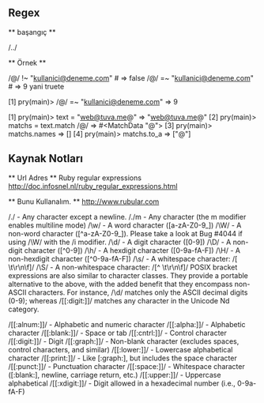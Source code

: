 ## Regex

** başangıç **

/../


** Örnek **

/@/ !~ "kullanici@deneme.com"   # => false
/@/ =~ "kullanici@deneme.com"   # => 9   yani truete


[1] pry(main)> /@/ =~ "kullanici@deneme.com"
=> 9


[1] pry(main)> text = "web@tuva.me@" 
=> "web@tuva.me@"
[2] pry(main)> matchs = text.match /@/
=> #<MatchData "@">
[3] pry(main)> matchs.names
=> []
[4] pry(main)> matchs.to_a
=> ["@"]




## Kaynak Notları ##
** Url Adres **
Ruby regular expressions
http://doc.infosnel.nl/ruby_regular_expressions.html

** Bunu Kullanalım. **
http://www.rubular.com


/./ - Any character except a newline.
/./m - Any character (the m modifier enables multiline mode)
/\w/ - A word character ([a-zA-Z0-9_])
/\W/ - A non-word character ([^a-zA-Z0-9_]). Please take a look at Bug #4044 if using /\W/ with the /i modifier.
/\d/ - A digit character ([0-9])
/\D/ - A non-digit character ([^0-9])
/\h/ - A hexdigit character ([0-9a-fA-F])
/\H/ - A non-hexdigit character ([^0-9a-fA-F])
/\s/ - A whitespace character: /[ \t\r\n\f]/
/\S/ - A non-whitespace character: /[^ \t\r\n\f]/
POSIX bracket expressions are also similar to character classes. They provide a portable alternative to the above, with the added benefit that they encompass non-ASCII characters. For instance, /\d/ matches only the ASCII decimal digits (0-9); whereas /[[:digit:]]/ matches any character in the Unicode Nd category.

/[[:alnum:]]/ - Alphabetic and numeric character
/[[:alpha:]]/ - Alphabetic character
/[[:blank:]]/ - Space or tab
/[[:cntrl:]]/ - Control character
/[[:digit:]]/ - Digit
/[[:graph:]]/ - Non-blank character (excludes spaces, control characters, and similar)
/[[:lower:]]/ - Lowercase alphabetical character
/[[:print:]]/ - Like [:graph:], but includes the space character
/[[:punct:]]/ - Punctuation character
/[[:space:]]/ - Whitespace character ([:blank:], newline, carriage return, etc.)
/[[:upper:]]/ - Uppercase alphabetical
/[[:xdigit:]]/ - Digit allowed in a hexadecimal number (i.e., 0-9a-fA-F)

